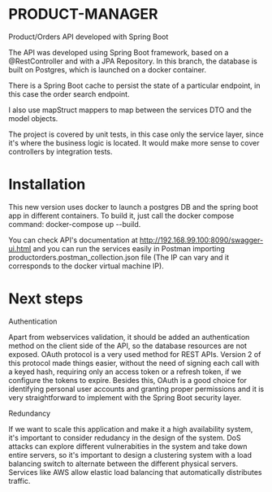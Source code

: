 # PRODUCT-MANAGER
Product/Orders API developed with Spring Boot

The API was developed using Spring Boot framework, based on a @RestController and with a JPA Repository. In this branch, the database is built on Postgres, which is launched on a docker container.

There is a Spring Boot cache to persist the state of a particular endpoint, in this case the order search endpoint.

I also use mapStruct mappers to map between the services DTO and the model objects.

The project is covered by unit tests, in this case only the service layer, since it's where the business logic is located. It would make more sense to cover controllers by integration tests.

# Installation

This new version uses docker to launch a postgres DB and the spring boot app in different containers. To build it, just call the docker compose command: docker-compose up --build.

You can check API's documentation at http://192.168.99.100:8090/swagger-ui.html and you can run the services easily in Postman importing productorders.postman_collection.json file (The IP can vary and it corresponds to the docker virtual machine IP).

# Next steps

Authentication

Apart from webservices validation, it should be added an authentication method on the client side of the API, so the database resources are not exposed. OAuth protocol is a very used method for REST APIs. Version 2 of this protocol made things easier, without the need of signing each call with a keyed hash, requiring only an access token or a refresh token, if we configure the tokens to expire. Besides this, OAuth is a good choice for identifying personal user accounts and granting proper permissions and it is very straightforward to implement with the Spring Boot security layer.

 Redundancy
 
If we want to scale this application and make it a high availability system, it's important to consider redudancy in the design of the system. DoS attacks can explore different vulnerabities in the system and take down entire servers, so it's important to design a clustering system with a load balancing switch to alternate between the different physical servers. Services like AWS allow elastic load balancing that automatically distributes traffic.






